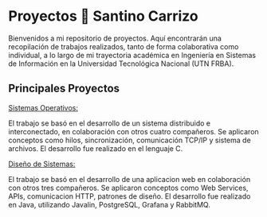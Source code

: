 # Proyectos 🚀 Santino Carrizo

Bienvenidos a mi repositorio de proyectos. Aquí encontrarán una recopilación de trabajos realizados, tanto de forma colaborativa como individual, a lo largo de mi trayectoria académica en Ingeniería en Sistemas de Información en la Universidad Tecnológica Nacional (UTN FRBA).




## Principales Proyectos



[Sistemas Operativos:](https://github.com/santinocarrizoo04/Proyectos-SantinoCarrizo/tree/main/Sistemas%20Operativos%20-%202024)

El trabajo se basó en el desarrollo de un sistema distribuido e interconectado, en colaboración con otros cuatro compañeros. Se aplicaron conceptos como hilos, sincronización, comunicación TCP/IP y sistema de archivos. El desarrollo fue realizado en el lenguaje C.


[Diseño de Sistemas:](https://github.com/santinocarrizoo04/Proyectos-SantinoCarrizo/tree/main/Dise%C3%B1o%20De%20Sistemas%20-%202024)

El trabajo se basó en el desarrollo de una aplicacion web en colaboración con otros tres compañeros. Se aplicaron conceptos como Web Services, APIs, comunicacion HTTP, patrones de diseño. El desarrollo fue realizado en Java, utilizando Javalin, PostgreSQL, Grafana y RabbitMQ.
